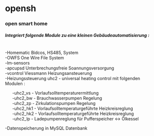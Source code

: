 opensh
======

<h3>open smart home</h3>

<h5>Integriert folgende Module zu eine kleinen Gebäudeautomatisierung :</h5><br>
  -Homematic Bidcos, HS485, System<br>
  -OWFS One Wire File System<br>
  -lm-sensors<br>
  -apcupsd Unterbrechungsfreie Soannungsversorgung<br>
  -vcontrol Viessmann Heizungsansteuerung<br>
  -Heizungssteuerung uhc2 - universal heating control mit folgenden Modulen :<br>
      <ul>-uhc2_vs    - Vorlaufsolltemperaturermittlung<br>
      -uhc2_bw    - Brauchwasserpumpen Regelung<br>
      -uhc2_zp    - Zirkulationspumpen Regelung<br>
      -uhc2_hk1   - Vorlaufsolltemperaturgeführte Heizkreisreglung<br>
      -uhc2_hk2   - Vorlaufsolltemperaturgeführte Heizkreisreglung<br>
      -uhc2_lp    - Ladepumpenreglung für Pufferspeicher <-> Ölkessel<br></ul>
  
-Datenspeicherung in MySQL Datenbank
